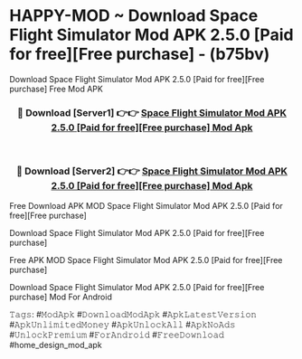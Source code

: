 # HAPPY-MOD ~ Download Space Flight Simulator Mod APK 2.5.0 [Paid for free][Free purchase] - (b75bv)
Download Space Flight Simulator Mod APK 2.5.0 [Paid for free][Free purchase] Free Mod APK

<div align="center">
<h3>🔴 Download [Server1] 👉👉 <a href="https://apk-comot.site?title=Space_Flight_Simulator_Mod_APK_2.5.0_[Paid_for_free][Free_purchase]">Space Flight Simulator Mod APK 2.5.0 [Paid for free][Free purchase] Mod Apk</a></h3><br>

<h3>🔴 Download [Server2] 👉👉 <a href="https://apk-comot.site?title=Space_Flight_Simulator_Mod_APK_2.5.0_[Paid_for_free][Free_purchase]">Space Flight Simulator Mod APK 2.5.0 [Paid for free][Free purchase] Mod Apk</a></h3>
</div>


Free Download APK MOD Space Flight Simulator Mod APK 2.5.0 [Paid for free][Free purchase]

Download Space Flight Simulator Mod APK 2.5.0 [Paid for free][Free purchase] 

Free APK MOD Space Flight Simulator Mod APK 2.5.0 [Paid for free][Free purchase] 

Download Space Flight Simulator Mod APK 2.5.0 [Paid for free][Free purchase] Mod For Android

𝚃𝚊𝚐𝚜: #𝙼𝚘𝚍𝙰𝚙𝚔 #𝙳𝚘𝚠𝚗𝚕𝚘𝚊𝚍𝙼𝚘𝚍𝙰𝚙𝚔 #𝙰𝚙𝚔𝙻𝚊𝚝𝚎𝚜𝚝𝚅𝚎𝚛𝚜𝚒𝚘𝚗 #𝙰𝚙𝚔𝚄𝚗𝚕𝚒𝚖𝚒𝚝𝚎𝚍𝙼𝚘𝚗𝚎𝚢 #𝙰𝚙𝚔𝚄𝚗𝚕𝚘𝚌𝚔𝙰𝚕𝚕 #𝙰𝚙𝚔𝙽𝚘𝙰𝚍𝚜 #𝚄𝚗𝚕𝚘𝚌𝚔𝙿𝚛𝚎𝚖𝚒𝚞𝚖 #𝙵𝚘𝚛𝙰𝚗𝚍𝚛𝚘𝚒𝚍 #𝙵𝚛𝚎𝚎𝙳𝚘𝚠𝚗𝚕𝚘𝚊𝚍 #home_design_mod_apk